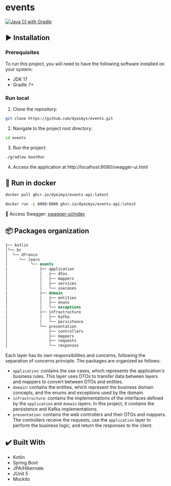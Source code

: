 # events
[![Java CI with Gradle](https://github.com/dyeimys/events/actions/workflows/gradle.yml/badge.svg)](https://github.com/dyeimys/events/actions/workflows/gradle.yml)


## :arrow_forward: Installation
### Prerequisites ##
To run this project, you will need to have the following software installed on your system:

- JDK 17
- Gradle 7+
### Run local
1. Clone the repository: 
```bash
git clone https://github.com/dyeimys/events.git
```
2. Navigate to the project root directory: 
```bash
cd events
```
3. Run the project: 
```bash
./gradlew bootRun
```

4. Access the application at http://localhost:8080/swagger-ui.html
## :whale: Run in docker
```bash
docker pull ghcr.io/dyeimys/events-api:latest
```

```bash
docker run -p 8080:8080 ghcr.io/dyeimys/events-api:latest 
```
🔗 Access Swagger: [swagger-ui/index](http://localhost:8080/swagger-ui/index.html)

## :package: Packages organization
```sql
├── kotlin
│└── br
│  └── dfranco
│     └── learn
│          └── events
│              ├── application
│              │   ├── dtos
│              │   ├── mappers
│              │   ├── services
│              │   └── usecases
│              ├── domain
│              │   ├── entities
│              │   ├── enuns
│              │   └── exceptions
│              ├── infrastructure
│              │   ├── kafka
│              │   └── persistence
│              └── presentation
│                  ├── controllers
│                  ├── mappers
│                  ├── requests
│                  └── responses

```


Each layer has its own responsibilities and concerns, following the separation of concerns principle. The packages are organized as follows:

- `application`: contains the use cases, which represents the application's business rules. This layer uses DTOs to transfer data between layers and mappers to convert between DTOs and entities.
- `domain`: contains the entities, which represent the business domain concepts, and the enums and exceptions used by the domain.
- `infrastructure`: contains the implementations of the interfaces defined by the `application` and `domain` layers. In this project, it contains the persistence and Kafka implementations.
- `presentation`: contains the web controllers and their DTOs and mappers. The controllers receive the requests, use the `application` layer to perform the business logic, and return the responses to the client.

## :heavy_check_mark: Built With
- Kotlin
- Spring Boot
- JPA/Hibernate
- JUnit 5
- Mockito
